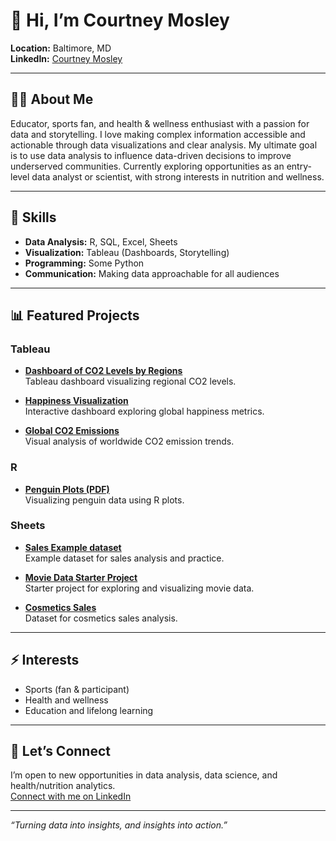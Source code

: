 # 👋 Hi, I’m Courtney Mosley

**Location:** Baltimore, MD  
**LinkedIn:** [Courtney Mosley](https://www.linkedin.com/in/courtney-mosley-201217a9/)

---

## 🧑‍💻 About Me

Educator, sports fan, and health & wellness enthusiast with a passion for data and storytelling. I love making complex information accessible and actionable through data visualizations and clear analysis. My ultimate goal is to use data analysis to influence data-driven decisions to improve underserved communities. Currently exploring opportunities as an entry-level data analyst or scientist, with strong interests in nutrition and wellness.

---

## 🔑 Skills

- **Data Analysis:** R, SQL, Excel, Sheets
- **Visualization:** Tableau (Dashboards, Storytelling)
- **Programming:** Some Python
- **Communication:** Making data approachable for all audiences

---

## 📊 Featured Projects

### Tableau

- **[Dashboard of CO2 Levels by Regions](https://public.tableau.com/views/FirstDashboardCO2levelsbyRegion/Sheet1?:language=en-US&:sid=&:redirect=auth&:display_count=n&:origin=viz_share_link)**  
  Tableau dashboard visualizing regional CO2 levels.

- **[Happiness Visualization](https://public.tableau.com/views/HappinessVisualization_16903235632790/Dashboard1?:language=en-US&:sid=&:redirect=auth&:display_count=n&:origin=viz_share_link)**  
  Interactive dashboard exploring global happiness metrics.

- **[Global CO2 Emissions](https://public.tableau.com/views/GlobalCO2Emissions_16902225468450/Sheet1?:language=en-US&:sid=&:redirect=auth&:display_count=n&:origin=viz_share_link)**  
  Visual analysis of worldwide CO2 emission trends.

### R

- **[Penguin Plots (PDF)](https://ca44bfa4d9c94514a52c039cba1c7550.app.posit.cloud/file_show?path=%2Fcloud%2Fproject%2FPenguinsPlots1.pdf)**  
  Visualizing penguin data using R plots.

### Sheets

- **[Sales Example dataset](https://docs.google.com/spreadsheets/d/1d3kT-Q-rNQ6NjHW4cHU20iNrgqjhw46u1n82WxRBHD0/edit?usp=sharing)**  
  Example dataset for sales analysis and practice.

- **[Movie Data Starter Project](https://docs.google.com/spreadsheets/d/1a_jhJTVzuXqpH2Dh2dzGkyKlv7-fF3MddsJRFdnP_Uw/edit?usp=sharing&resourcekey=0-5btDJOS66PcdjX-Y7iNsWA)**  
  Starter project for exploring and visualizing movie data.

- **[Cosmetics Sales](https://docs.google.com/spreadsheets/d/1TDADICcYZuXOHi0mqA5uLrsDpS9GKokey0iyZXGkqxA/edit?usp=sharing&resourcekey=0-3ocD2WfC0ZczhIvE-FKpsA)**  
  Dataset for cosmetics sales analysis.

---

## ⚡ Interests

- Sports (fan & participant)
- Health and wellness
- Education and lifelong learning

---

## 🚀 Let’s Connect

I’m open to new opportunities in data analysis, data science, and health/nutrition analytics.  
[Connect with me on LinkedIn](https://www.linkedin.com/in/courtney-mosley-201217a9/)

---

*“Turning data into insights, and insights into action.”*
